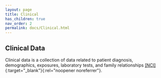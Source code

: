 ```yaml
--- 
layout: page 
title: Clinical 
has_children: true 
nav_order: 2 
permalink: docs/Clinical.html 
---
```


## Clinical Data 

Clinical data is a collection of data related to patient diagnosis, demographics, exposures, laboratory tests, and family relationships [[NCI]](https://docs.gdc.cancer.gov/Encyclopedia/pages/Clinical_Data/#:~:text=Clinical%20data%20is%20a%20collection,laboratory%20tests%2C%20and%20family%20relationships.){:target="_blank"}{:rel="noopener noreferrer"}.